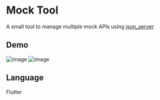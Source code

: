 # Mock Tool

A small tool to manage multiple mock APIs using [json_server](https://github.com/typicode/json-server)

## Demo

![image](https://user-images.githubusercontent.com/90912187/185653214-adc070e4-2889-4745-a5c3-61fd31850463.png)
![image](https://user-images.githubusercontent.com/90912187/185653769-151969ba-8126-4212-9c79-cdfdde54c2d8.png)

## Language
Flutter
